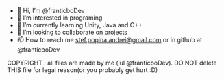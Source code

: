 - 👋 Hi, I’m @franticboDev
- 👀 I’m interested in programing
- 🌱 I’m currently learning Unity, Java and C++
- 💞️ I’m looking to collaborate on projects
- 📫 How to reach me stef.popina.andrei@gmail.com or in github at @franticboDev

COPYRIGHT : all files are made by me (lul @franticboDev).
  DO NOT delete THIS file for legal reason(or you probably get hurt :D)
